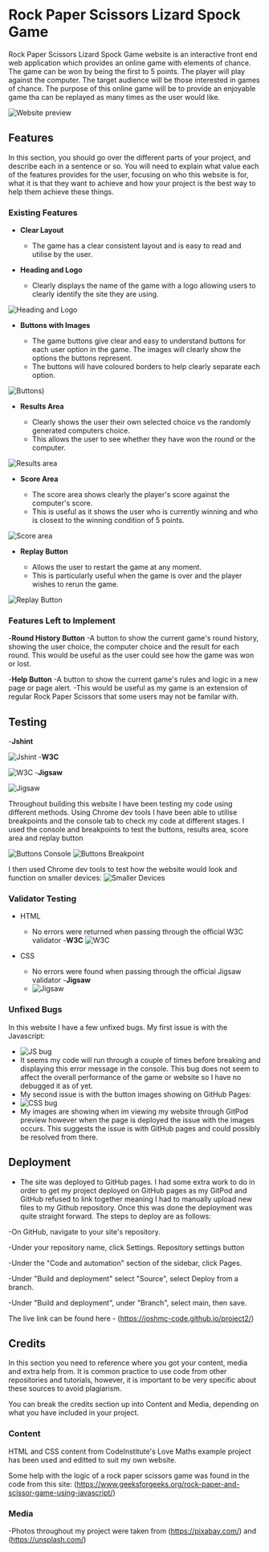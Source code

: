 # Rock Paper Scissors Lizard Spock Game

Rock Paper Scissors Lizard Spock Game website is an interactive front end web application which provides an online game with elements of chance. The game can be won by being the first to 5 points. The player will play against the computer. The target audience will be those interested in games of chance. The purpose of this online game will be to provide an enjoyable game tha can be replayed as many times as the user would like. 

![Website preview](https://i.ibb.co/SKTyDhR/sitepic.jpg)

## Features 

In this section, you should go over the different parts of your project, and describe each in a sentence or so. You will need to explain what value each of the features provides for the user, focusing on who this website is for, what it is that they want to achieve and how your project is the best way to help them achieve these things.

### Existing Features

- __Clear Layout__

  - The game has a clear consistent layout and is easy to read and utilise by the user. 

- __Heading and Logo__

  - Clearly displays the name of the game with a logo allowing users to clearly identify the site they are using. 
  
![Heading and Logo](https://i.ibb.co/CPVmWXW/headinglogo.jpg)

- __Buttons with Images__

  - The game buttons give clear and easy to understand buttons for each user option in the game. The images will clearly show the options the buttons represent. 
  - The buttons will have coloured borders to help clearly separate each option. 

![Buttons](https://i.ibb.co/3SrMkDt/buttons.jpg))

- __Results Area__

  - Clearly shows the user their own selected choice vs the randomly generated computers choice. 
  - This allows the user to see whether they have won the round or the computer. 

![Results area](https://i.ibb.co/Prw7hfK/results-area.jpg)

- __Score Area__ 

  - The score area shows clearly the player's score against the computer's score. 
  - This is useful as it shows the user who is currently winning and who is closest to the winning condition of 5 points.

![Score area](https://i.ibb.co/MN0fWW4/score-area.jpg)

- __Replay Button__

  - Allows the user to restart the game at any moment. 
  - This is particularly useful when the game is over and the player wishes to rerun the game. 

![Replay Button](https://i.ibb.co/x5hLG46/Replay-button.jpg)

### Features Left to Implement

-__Round History Button__
  -A button to show the current game's round history, showing the user choice, the computer choice and the result for each round.
  This would be useful as the user could see how the game was won or lost.

-__Help Button__
  -A button to show the current game's rules and logic in a new page or page alert.
  -This would be useful as my game is an extension of regular Rock Paper Scissors that some users may not be familar with.

## Testing 

-__Jshint__

![Jshint](https://i.ibb.co/3MKhk1V/testing-Jshint.jpg)
-__W3C__

![W3C](https://i.ibb.co/YfPPSft/testing-1.jpg)
-__Jigsaw__

![Jigsaw](https://i.ibb.co/DD5hm1X/testing-2.jpg)


Throughout building this website I have been testing my code using different methods. Using Chrome dev tools I have been able to utilise breakpoints and the console tab to check my code at different stages.
I used the console and breakpoints to test the buttons, results area, score area and replay button

![Buttons Console](https://i.ibb.co/b7KKrzP/testing-devtools.jpg)
![Buttons Breakpoint](https://i.ibb.co/R917rdh/testing-breakpoint-2.jpg)

I then used Chrome dev tools to test how the website would look and function on smaller devices:
![Smaller Devices](https://i.ibb.co/dt6qjDx/testing-screen-size.jpg)

### Validator Testing 

- HTML
  - No errors were returned when passing through the official W3C validator
  -__W3C__
  ![W3C](https://i.ibb.co/YfPPSft/testing-1.jpg)
  
- CSS
  - No errors were found when passing through the official Jigsaw validator 
  -__Jigsaw__
  - ![Jigsaw](https://i.ibb.co/DD5hm1X/testing-2.jpg)

### Unfixed Bugs

In this website I have a few unfixed bugs.
My first issue is with the Javascript:
- ![JS bug](https://i.ibb.co/SV5z4RQ/testing-js-error.jpg)
- It seems my code will run through a couple of times before breaking and displaying this error message in the console. This bug does not seem to affect the overall performance of the game or website so I have no debugged it as of yet.
- My second issue is with the button images showing on GitHub Pages:
- ![CSS bug](https://i.ibb.co/fSJncH3/testing-css-error.jpg) 
- My images are showing when im viewing my website through GitPod preview however when the page is deployed the issue with the images occurs. This suggests the issue is with GitHub pages and could possibly be resolved from there.

## Deployment

- The site was deployed to GitHub pages. I had some extra work to do in order to get my project deployed on GitHub pages as my GitPod and GitHub refused to link together meaning I had to manually upload new files to my Github repository. Once this was done the deployment was quite straight forward. The steps to deploy are as follows: 

-On GitHub, navigate to your site's repository.

-Under your repository name, click  Settings.
Repository settings button

-Under the "Code and automation" section of the sidebar, click  Pages.

-Under "Build and deployment"  select "Source", select Deploy from a branch.

-Under "Build and deployment", under "Branch", select main, then save. 

The live link can be found here - (https://joshmc-code.github.io/project2/)




## Credits 

In this section you need to reference where you got your content, media and extra help from. It is common practice to use code from other repositories and tutorials, however, it is important to be very specific about these sources to avoid plagiarism. 

You can break the credits section up into Content and Media, depending on what you have included in your project. 

### Content 
HTML and CSS content from CodeInstitute's Love Maths example project has been used and editted to suit my own website.

Some help with the logic of a rock paper scissors game was found in the code from this site: (https://www.geeksforgeeks.org/rock-paper-and-scissor-game-using-javascript/)

### Media

-Photos throughout my project were taken from (https://pixabay.com/) and (https://unsplash.com/)
